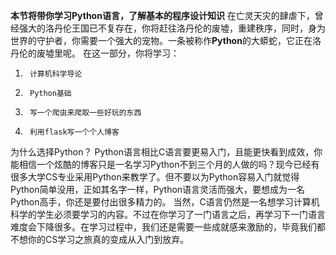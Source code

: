 **本节将带你学习Python语言，了解基本的程序设计知识**
在亡灵天灾的肆虐下，曾经强大的洛丹伦王国已不复存在，你将赶往洛丹伦的废墟，重建秩序，同时，身为世界的守护者，你需要一个强大的宠物。一条被称作**Python**的大蟒蛇，它正在洛丹伦的废墟里呢。
在这一部分，你将学习：
1.      计算机科学导论
2.      Python基础
3.      写一个爬虫来爬取一些好玩的东西
4.      利用flask写一个个人博客
为什么选择Python？
Python语言相比C语言要更易入门，且能更快看到成效，你能相信一个炫酷的博客只是一名学习Python不到三个月的人做的吗？现今已经有很多大学CS专业采用Python来教学了。但不要以为Python容易入门就觉得Python简单没用，正如其名字一样，Python语言灵活而强大，要想成为一名Python高手，你还是要付出很多精力的。
当然，C语言仍然是一名想学习计算机科学的学生必须要学习的内容。不过在你学习了一门语言之后，再学习下一门语言难度会下降很多。在学习过程中，我们还是需要一些成就感来激励的，毕竟我们都不想你的CS学习之旅真的变成从入门到放弃。
